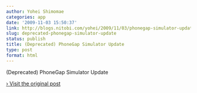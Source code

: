 ```yaml
---
author: Yohei Shimomae
categories: app
date: '2009-11-03 15:50:37'
link: http://blogs.nitobi.com/yohei/2009/11/03/phonegap-simulator-update/
slug: deprecated-phonegap-simulator-update
status: publish
title: (Deprecated) PhoneGap Simulator Update
type: post
format: html
---
```


(Deprecated) PhoneGap Simulator Update

[› Visit the original post](http://blogs.nitobi.com/yohei/2009/11/03/phonegap-simulator-update/)
